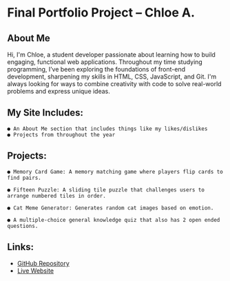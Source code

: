 # Final Portfolio Project – Chloe A.

## About Me
Hi, I'm Chloe, a student developer passionate about learning how to build engaging, functional web applications. Throughout my time studying programming, I’ve been exploring the foundations of front-end development, sharpening my skills in HTML, CSS, JavaScript, and Git. I'm always looking for ways to combine creativity with code to solve real-world problems and express unique ideas.
## My Site Includes:
    ● An About Me section that includes things like my likes/dislikes
    ● Projects from throughout the year 
## Projects:
    ● Memory Card Game: A memory matching game where players flip cards to find pairs.
    
    ● Fifteen Puzzle: A sliding tile puzzle that challenges users to arrange numbered tiles in order.

    ● Cat Meme Generator: Generates random cat images based on emotion.

    ● A multiple-choice general knowledge quiz that also has 2 open ended questions.
    
## Links: 
- [GitHub Repository](https://github.com/chlouya/Final-Project)
- [Live Website](https://chlouya.github.io/Final-Project/)
